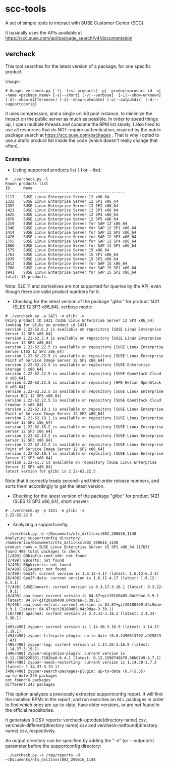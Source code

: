 # scc-tools

A set of simple tools to interact with SUSE Customer Center (SCC).

It basically uses the APIs available at https://scc.suse.com/api/package_search/v4/documentation


## vercheck

This tool searches for the latest version of a package, for one specific product.

Usage: 
```
# Usage: vercheck.py [-l|--list-products] -p|--product=product id -n|--name <package name> [-s|--short] [-v|--verbose]  [-1|--show-unknown] [-2|--show-differences] [-3|--show-uptodate] [-o|--outputdir] [-d|--supportconfig]
```

It uses compression, and a single urllib3 pool instance, to minimize the impact on the public server as much as possible. In order to speed things up, I open multiple threads and consume the RPM list slowly.
I also tried to use all resources that do NOT require authentication, inspired by the public package search at https://scc.suse.com/packages . That is why I opted to use a *static* product list inside the code (which doesn't really change that often).


### Examples

* Listing supported products list (-l or --list):

```
#  ./vercheck.py -l
Known products list
ID      Name
-----------------------------------------------------
1117    SUSE Linux Enterprise Server 12 x86_64
1322    SUSE Linux Enterprise Server 12 SP1 x86_64
1357    SUSE Linux Enterprise Server 12 SP2 x86_64
1421    SUSE Linux Enterprise Server 12 SP3 x86_64
1625    SUSE Linux Enterprise Server 12 SP4 x86_64
1878    SUSE Linux Enterprise Server 12 SP5 x86_64
1319    SUSE Linux Enterprise Server for SAP 12 x86_64
1346    SUSE Linux Enterprise Server for SAP 12 SP1 x86_64
1414    SUSE Linux Enterprise Server for SAP 12 SP2 x86_64
1426    SUSE Linux Enterprise Server for SAP 12 SP3 x86_64
1755    SUSE Linux Enterprise Server for SAP 12 SP4 x86_64
1880    SUSE Linux Enterprise Server for SAP 12 SP5 x86_64
1575    SUSE Linux Enterprise Server 15 x86_64
1763    SUSE Linux Enterprise Server 15 SP1 x86_64
1939    SUSE Linux Enterprise Server 15 SP2 x86_64
1612    SUSE Linux Enterprise Server for SAP 15 x86_64
1766    SUSE Linux Enterprise Server for SAP 15 SP1 x86_64
1941    SUSE Linux Enterprise Server for SAP 15 SP2 x86_64
total: 18 products.
``` 

Note: SLE 11 and derivatives are not supported for queries by the API, even though there are valid product numbers for it.

*  Checking for the latest version of the package "glibc" for product 1421 (SLES 12 SP3 x86_64), verbose mode:

```
# ./vercheck.py -p 1421 -n glibc -v
Using product ID 1421 (SUSE Linux Enterprise Server 12 SP3 x86_64)
looking for glibc on product id 1421
version 2.22-62.6.2 is available on repository [SUSE Linux Enterprise Server 12 SP3 x86_64]
version 2.22-62.3.4 is available on repository [SUSE Linux Enterprise Server 12 SP3 x86_64]
version 2.22-62.22.5 is available on repository [SUSE Linux Enterprise Server LTSS 12 SP3 x86_64]
version 2.22-62.22.5 is available on repository [SUSE Linux Enterprise Point of Service Image Server 12 SP2 x86_64]
version 2.22-62.22.5 is available on repository [SUSE Enterprise Storage 5 x86_64]
version 2.22-62.22.5 is available on repository [SUSE OpenStack Cloud 8 x86_64]
version 2.22-62.22.5 is available on repository [HPE Helion OpenStack 8 x86_64]
version 2.22-62.22.5 is available on repository [SUSE Linux Enterprise Server BCL 12 SP3 x86_64]
version 2.22-62.22.5 is available on repository [SUSE OpenStack Cloud Crowbar 8 x86_64]
version 2.22-62.19.1 is available on repository [SUSE Linux Enterprise Point of Service Image Server 12 SP2 x86_64]
version 2.22-62.19.1 is available on repository [SUSE Linux Enterprise Server 12 SP3 x86_64]
version 2.22-62.16.2 is available on repository [SUSE Linux Enterprise Server 12 SP3 x86_64]
version 2.22-62.13.2 is available on repository [SUSE Linux Enterprise Server 12 SP3 x86_64]
version 2.22-62.13.2 is available on repository [SUSE Linux Enterprise Point of Service Image Server 12 SP2 x86_64]
version 2.22-62.10.1 is available on repository [SUSE Linux Enterprise Server 12 SP3 x86_64]
version 2.22-61.3 is available on repository [SUSE Linux Enterprise Server 12 SP3 x86_64]
latest version for glibc is 2.22-62.22.5
```

Note that it correctly treats second- and third-order release numbers, and sorts them accordingly to get the latest version.


* Checking for the latest version of the package "glibc" for product 1421 (SLES 12 SP3 x86_64), short answer:
```
# ./vercheck.py -p 1421 -n glibc -s
2.22-62.22.5

```

* Analyzing a supportconfig
```
 ./vercheck.py -d ~/Documents/nts_dxl1lnxsl002_200616_1148 
Analyzing supportconfig directory: /home/erico/Documents/nts_dxl1lnxsl002_200616_1148
product name = SUSE Linux Enterprise Server 15 SP1 x86_64 (1763)
found 498 total packages to check
[1/498] BBbigfix-conf-x86: not found
[2/498] BBcerts: not found
[3/498] BBpkicerts: not found
[4/498] BESAgent: not found
[5/498] GeoIP: current version is 1.6.12-4.17 (latest: 1.6.12-6.3.1)
[6/498] GeoIP-data: current version is 1.6.12-4.17 (latest: 1.6.12-6.3.1)
[7/498] SUSEConnect: current version is 0.3.17-3.16.1 (latest: 0.3.22-7.9.1)
[8/498] aaa_base: current version is 84.87+git20180409.04c9dae-3.9.1 (latest: 84.87+git20180409.04c9dae-3.39.1)
[9/498] aaa_base-extras: current version is 84.87+git20180409.04c9dae-3.9.1 (latest: 84.87+git20180409.04c9dae-3.39.1)
[10/498] apache2: current version is 2.4.33-3.18.2 (latest: 2.4.33-3.30.1)
...
[493/498] zypper: current version is 1.14.36-3.16.9 (latest: 1.14.37-3.19.1)
[494/498] zypper-lifecycle-plugin: up-to-date (0.6.1490613702.a925823-2.43)
[495/498] zypper-log: current version is 1.14.36-3.16.9 (latest: 1.14.37-3.19.1)
[496/498] zypper-migration-plugin: current version is 0.12.1580220831.7102be8-6.4.1 (latest: 0.12.1590748670.86b0749-6.7.1)
[497/498] zypper-needs-restarting: current version is 1.14.30-3.7.2 (latest: 1.14.37-3.19.1)
[498/498] zypper-search-packages-plugin: up-to-date (0.7-5.35)
up-to-date:249 packages
not found:6 packages
different:243 packages
```

This option analyzes a previously extracted supportconfig report. It will find the installed RPMs in the report, and run
searches on ALL packages in order to find which ones are up-to-date, have older versions, or are not found in the official
repositories.

It generates 3 CSV reports: vercheck-uptodate[directory name].csv, vercheck-different[directory name].csv and vercheck-notfound[directory name].csv, respectively.

An output directory can be specified by adding the "-o" (or --outputdir) parameter before the supportconfig directory:
```
 ./vercheck.py -o /tmp/reports -d ~/Documents/nts_dxl1lnxsl002_200616_1148 
```
